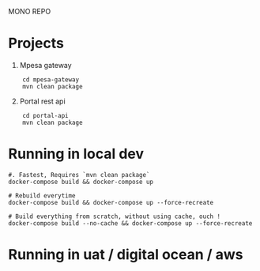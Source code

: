 MONO REPO

# Projects
1. Mpesa gateway

```
    cd mpesa-gateway
    mvn clean package
```

2. Portal rest api

```
    cd portal-api
    mvn clean package
```

# Running in local dev

```
#. Fastest, Requires `mvn clean package`
docker-compose build && docker-compose up

# Rebuild everytime
docker-compose build && docker-compose up --force-recreate

# Build everything from scratch, without using cache, ouch !
docker-compose build --no-cache && docker-compose up --force-recreate
```

# Running in uat / digital ocean / aws
